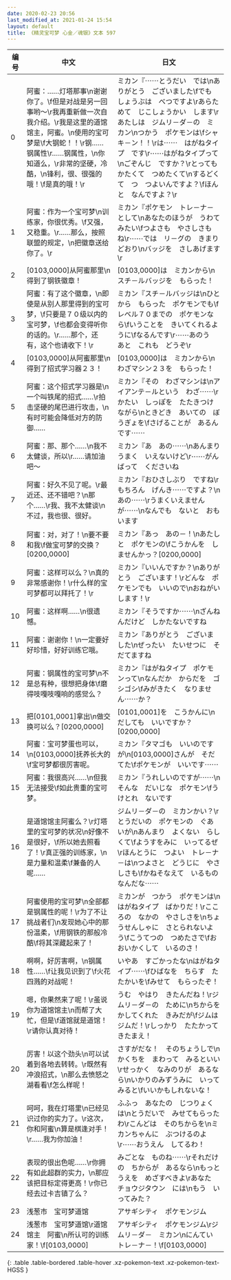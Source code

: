 ```yaml
---
date: 2020-02-23 20:56
last_modified_at: 2021-01-24 15:54
layout: default
title: 《精灵宝可梦 心金／魂银》文本 597
---
```

| 编号 | 中文 | 日文 |
| ---- | ---- | ---- |
| 0 | 阿蜜：……灯塔那事\n谢谢你了。\f但是对战是另一回事哟～\r我再重新做一次自我介绍。\r我是这里的道馆馆主，阿蜜。\n使用的宝可梦是\f大钢蛇！！\r钢……钢属性\r……钢属性，\n你知道么，\r非常的坚硬，冷酷，\n锋利，很、很强的哦！\f是真的哦！\r | ミカン『⋯⋯とうだい　では\nありがとう　ございました\fでも　しょうぶは　べつですよ\rあらためて　じこしょうかい　します\rあたしは　ジムリ－ダ－の　ミカン\nつかう　ポケモンは\fシャキ－ン！！\rは⋯⋯　はがねタイプ　です\r⋯⋯はがねタイプって\nごぞんじ　ですか？\rとっても　かたくて　つめたくて\nするどくて　つ　つよいんですよ？\fほんと　なんですよ？\r |
| 1 | 阿蜜：作为一个宝可梦\n训练家，你很优秀。\f又强，又稳重。\r……那么，按照联盟的规定，\n把徽章送给你了。\r | ミカン『ポケモン　トレ－ナ－として\nあなたのほうが　うわて　みたい\fつよさも　やさしさも　ね\r⋯⋯では　リ－グの　きまりどおり\nバッジを　さしあげます\r |
| 2 | [0103,0000]从阿蜜那里\n得到了钢铁徽章！ | [0103,0000]は　ミカンから\nスチ－ルバッジを　もらった！ |
| 3 | 阿蜜：有了这个徽章，\n即使是从别人那里得到的宝可梦，\f只要是７０级以内的宝可梦，\f也都会变得听你的话的。\r……那个，还有，这个也请收下！\r | ミカン『スチ－ルバッジは\nひとから　もらった　ポケモンでも\fレベル７０までの　ポケモンなら\fいうことを　きいてくれるように\fなるんです\r⋯⋯あのう　あと　これも　どうぞ\r |
| 4 | [0103,0000]从阿蜜那里\n得到了招式学习器２３！ | [0103,0000]は　ミカンから\nわざマシン２３を　もらった！ |
| 5 | 阿蜜：这个招式学习器是\n一个叫铁尾的招式……\r拍击坚硬的尾巴进行攻击，\n有时可能会降低对方的防御…… | ミカン『その　わざマシンは\nアイアンテ－ルという　わざ⋯⋯\rかたい　しっぽを　たたきつけながら\nときどき　あいての　ぼうぎょを\fさげることが　あるんです⋯⋯ |
| 6 | 阿蜜：那、那个……\n我不太健谈，所以\r……请加油吧～ | ミカン『あ　あの⋯⋯\nあんまり　うまく　いえないけど\r⋯⋯がんばって　くださいね |
| 7 | 阿蜜：好久不见了呢。\r最近还、还不错吧？\n那个……\r我、我不太健谈\n不过，我也很、很好。 | ミカン『おひさしぶり　ですね\rもちろん　げんき⋯⋯ですよ？\nあの⋯⋯\rうまくいえませんが⋯⋯\nなんでも　ないと　おもいます |
| 8 | 阿蜜：对，对了！\n要不要和我\f做宝可梦的交换？[0200,0000] | ミカン『あっ　あの－！\nあたしと　ポケモンの\fこうかんを　しませんかっ？[0200,0000] |
| 9 | 阿蜜：这样可以么？\n真的非常感谢你！\r什么样的宝可梦都可以拜托了！\r | ミカン『いいんですか？\nありがとう　ございます！\rどんな　ポケモンでも　いいので\nおねがいします！\r |
| 10 | 阿蜜：这样啊……\n很遗憾。 | ミカン『そうですか⋯⋯\nざんねんだけど　しかたないですね |
| 11 | 阿蜜：谢谢你！\n一定要好好珍惜，好好训练它哦。 | ミカン『ありがとう　ございました\nぜったい　たいせつに　そだてますね |
| 12 | 阿蜜：钢属性的宝可梦\n不是总有种，很想把身体\f磨得吱嘎吱嘎响的感觉么？ | ミカン『はがねタイプ　ポケモンって\nなんだか　からだを　ゴシゴシ\fみがきたく　なりません⋯⋯か？ |
| 13 | 把[0101,0001]拿出\n做交换可以么？[0200,0000] | [0101,0001]を　こうかんに\nだしても　いいですか？[0200,0000] |
| 14 | 阿蜜：宝可梦蛋也可以，\n[0103,0000]抚养长大的\f宝可梦都很厉害呢。 | ミカン『タマゴも　いいのですが\n[0103,0000]さんが　そだてた\fポケモンが　いいです⋯⋯ |
| 15 | 阿蜜：我很高兴……\n但我无法接受\f如此贵重的宝可梦。 | ミカン『うれしいのですが⋯⋯\nそんな　だいじな　ポケモン\fうけとれ　ないです |
| 16 | 是道馆馆主阿蜜么？\r灯塔里的宝可梦的状况\n好像不是很好，\f所以她去照看了！\r真正强的训练家，\n是力量和温柔\f兼备的人呢…… | ジムリ－ダ－の　ミカンかい？\rとうだいの　ポケモンの　ぐあいが\nあんまり　よくない　らしくて\fようすをみに　いってるぜ\rほんとうに　つよい　トレ－ナ－は\nつよさと　どうじに　やさしさも\fかねそなえて　いるものなんだな⋯⋯ |
| 17 | 阿蜜使用的宝可梦\n全部都是钢属性的呢！\r为了不让挑战者们\n发现她心中的那份温柔，\f用钢铁的那般冷酷\f将其深藏起来了！ | ミカンが　つかう　ポケモンは\nはがねタイプ　ばかりだ！\rこころの　なかの　やさしさを\nちょうせんしゃに　さとられないよう\fこうてつの　つめたさで\fおおいかくして　いるのさ！ |
| 18 | 啊啊，好厉害啊，\n钢属性……\f让我见识到了\f火花四溅的对战呢！ | いやあ　すごかったな\nはがねタイプ⋯⋯\fひばなを　ちらす　たたかいを\fみせて　もらったぞ！ |
| 19 | 嗯，你果然来了呢！\r虽说你为道馆馆主\n而帮了大忙，但是\f道馆就是道馆！\r请你认真对待！ | うむ　やはり　きたんだね！\rジムリ－ダ－の　ために\nちからを　かしてくれた　きみだが\fジムは　ジムだ！\rしっかり　たたかって　きたまえ！ |
| 20 | 厉害！以这个劲头\n可以试着到各地去转转。\r既然有冲浪招式，\n那么去愤怒之湖看看\f怎么样呢！ | さすがだな！　そのちょうしで\nかくちを　まわって　みるといい\rせっかく　なみのりが　あるなら\nいかりのみずうみに　いってみると\fいいかもしれないな！ |
| 21 | 呵呵，我在灯塔里\n已经见识过你的实力了。\r这次，你和阿蜜\n算是棋逢对手！\r……我为你加油！ | ふふっ　あなたの　じつりょくは\nとうだいで　みせてもらったわ\rこんどは　そのちからを\nミカンちゃんに　ぶつけるのよ\r⋯⋯おうえん　してるわ！ |
| 22 | 表现的很出色呢……\r你拥有如此超群的实力，\n那应该把目标定得更高！\r你已经去过卡吉镇了么？ | みごとな　ものね⋯⋯\rそれだけの　ちからが　あるなら\nもっとうえを　めざすべきよ\rあなた　チョウジタウン　には\nもう　いってみた？ |
| 23 | 浅葱市　宝可梦道馆 | アサギシティ　ポケモンジム |
| 24 | 浅葱市　宝可梦道馆\r道馆馆主　阿蜜\n所认可的训练家！\f[0103,0000] | アサギシティ　ポケモンジム\rジムリ－ダ－　ミカン\nにんてい　トレ－ナ－！\f[0103,0000] |
{: .table .table-bordered .table-hover .xz-pokemon-text .xz-pokemon-text-HGSS }